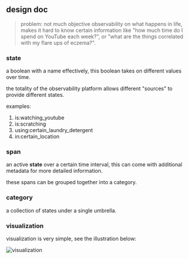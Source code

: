## design doc

> problem: not much objective observability on what happens in life, makes it hard to know certain information like "how much time do I spend on YouTube each week?", or "what are the things correlated with my flare ups of eczema?".

### state

a boolean with a name effectively, this boolean takes on different values over time.

the totality of the observability platform allows different "sources" to provide different states.

examples:

1. is:watching_youtube
2. is:scratching
3. using:certain_laundry_detergent
4. in:certain_location

### span

an active **state** over a certain time interval, this can come with additional metadata for more detailed information.

these spans can be grouped together into a category.

### category

a collection of states under a single umbrella.

### visualization

visualization is very simple, see the illustration below:

![visualization](./visualization.excalidraw)

